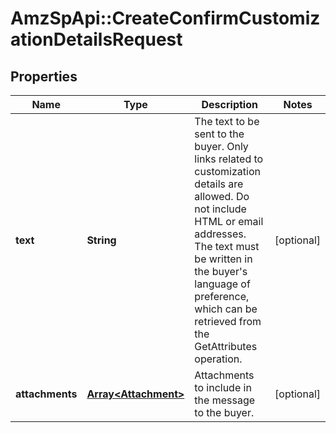 # AmzSpApi::CreateConfirmCustomizationDetailsRequest

## Properties
Name | Type | Description | Notes
------------ | ------------- | ------------- | -------------
**text** | **String** | The text to be sent to the buyer. Only links related to customization details are allowed. Do not include HTML or email addresses. The text must be written in the buyer&#x27;s language of preference, which can be retrieved from the GetAttributes operation. | [optional] 
**attachments** | [**Array&lt;Attachment&gt;**](Attachment.md) | Attachments to include in the message to the buyer. | [optional] 


